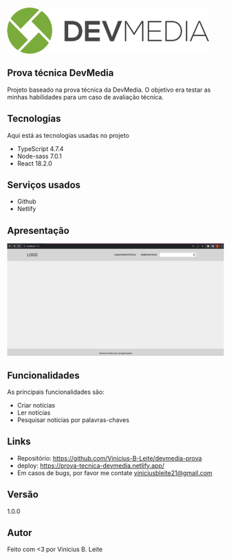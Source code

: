 ![logo do projeto](github/logo.png)

## Prova técnica DevMedia
Projeto baseado na prova técnica da DevMedia. O objetivo era testar as minhas habilidades para um caso de avaliação técnica.

## Tecnologias
>
Aqui está as tecnologias usadas no projeto

 - TypeScript 4.7.4
 - Node-sass 7.0.1
 - React 18.2.0
 
 ## Serviços usados
  
  - Github
  - Netlify

## Apresentação
![apresentação do projeot](github/animacao.gif)

## Funcionalidades

As principais funcionalidades são:
 - Criar notícias
 - Ler notícias
 - Pesquisar notícias por palavras-chaves

## Links
 - Repositório: https://github.com/Vinicius-B-Leite/devmedia-prova
 - deploy: https://prova-tecnica-devmedia.netlify.app/	
 - Em casos de bugs, por favor me contate
  viniciusbleite21@gmail.com

## Versão
 1.0.0

## Autor
Feito com <3 por Vinicius B. Leite